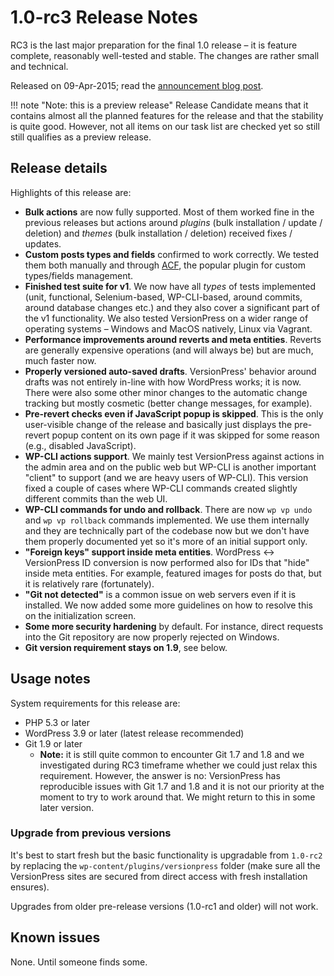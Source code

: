 # 1.0-rc3 Release Notes

RC3 is the last major preparation for the final 1.0 release – it is feature complete, reasonably well-tested and stable. The changes are rather small and technical.

Released on 09-Apr-2015; read the [announcement blog post](https://blog.versionpress.net/2015/04/1-0-rc3-released-and-available-for-anyone-to-test/).


!!! note "Note: this is a preview release"
    Release Candidate means that it contains almost all the planned features for the release and that the stability is quite good. However, not all items on our task list are checked yet so still still qualifies as a preview release.

## Release details

Highlights of this release are:

 - **Bulk actions** are now fully supported. Most of them worked fine in the previous releases but actions around *plugins* (bulk installation / update / deletion) and *themes* (bulk installation / deletion) received fixes / updates.
 - **Custom posts types and fields** confirmed to work correctly. We tested them both manually and through [ACF](http://www.advancedcustomfields.com/), the popular plugin for custom types/fields management.
 - **Finished test suite for v1**. We now have all *types* of tests implemented (unit, functional, Selenium-based, WP-CLI-based, around commits, around database changes etc.) and they also cover a significant part of the v1 functionality. We also tested VersionPress on a wider range of operating systems – Windows and MacOS natively, Linux via Vagrant.
 - **Performance improvements around reverts and meta entities**. Reverts are generally expensive operations (and will always be) but are much, much faster now.
 - **Properly versioned auto-saved drafts**. VersionPress' behavior around drafts was not entirely in-line with how WordPress works; it is now. There were also some other minor changes to the automatic change tracking but mostly cosmetic (better change messages, for example).
 - **Pre-revert checks even if JavaScript popup is skipped**. This is the only user-visible change of the release and basically just displays the pre-revert popup content on its own page if it was skipped for some reason (e.g., disabled JavaScript).
 - **WP-CLI actions support**. We mainly test VersionPress against actions in the admin area and on the public web but WP-CLI is another important "client" to support (and we are heavy users of WP-CLI). This version fixed a couple of cases where WP-CLI commands created slightly different commits than the web UI.
 - **WP-CLI commands for undo and rollback**. There are now `wp vp undo` and `wp vp rollback` commands implemented. We use them internally and they are technically part of the codebase now but we don't have them properly documented yet so it's more of an initial support only.
 - **"Foreign keys" support inside meta entities**. WordPress <-> VersionPress ID conversion is now performed also for IDs that "hide" inside meta entities. For example, featured images for posts do that, but it is relatively rare (fortunately).
 - **"Git not detected"** is a common issue on web servers even if it is installed. We now added some more guidelines on how to resolve this on the initialization screen.
 - **Some more security hardening** by default. For instance, direct requests into the Git repository are now properly rejected on Windows.
 - **Git version requirement stays on 1.9**, see below.

## Usage notes

System requirements for this release are:

* PHP 5.3 or later
* WordPress 3.9 or later (latest release recommended)
* Git 1.9 or later
    * **Note:** it is still quite common to encounter Git 1.7 and 1.8 and we investigated during RC3 timeframe whether we could just relax this requirement. However, the answer is no: VersionPress has reproducible issues with Git 1.7 and 1.8 and it is not our priority at the moment to try to work around that. We might return to this in some later version.


### Upgrade from previous versions

It's best to start fresh but the basic functionality is upgradable from `1.0-rc2` by replacing the `wp-content/plugins/versionpress` folder (make sure all the VersionPress sites are secured from direct access with fresh installation ensures).

Upgrades from older pre-release versions (1.0-rc1 and older) will not work.


## Known issues ##

None. Until someone finds some.
